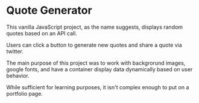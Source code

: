 # Quote Generator

This vanilla JavaScript project, as the name suggests, displays random quotes based on an API call.

Users can click a button to generate new quotes and share a quote via twitter.

The main purpose of this project was to work with backgrorund images, google fonts, and have a container display data dynamically based on user behavior.

While sufficient for learning purposes, it isn't complex enough to put on a portfolio page.
